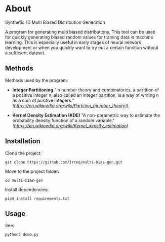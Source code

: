 # About

Synthetic 1D Multi Biased Distribution Generation

A program for generating multi biased distributions. This tool can be used for quickly generating biased random values for training data in machine learning. This is especially useful in early stages of neural network development or when you quickly want to try out a certain function without a sufficient dataset.

## Methods

Methods used by the program:

* **Integer Partitioning** "In number theory and combinatorics, a partition of a positive integer n, also called an integer partition, is a way of writing n as a sum of positive integers." *(https://en.wikipedia.org/wiki/Partition_(number_theory))*

* **Kernel Density Estimation (KDE)** "A non-parametric way to estimate the probability density function of a random variable." *(https://en.wikipedia.org/wiki/Kernel_density_estimation)*


## Installation

Clone the project:

```
git clone https://github.com/Irreq/multi-bias-gen.git
```

Move to the project folder:

```
cd multi-bias-gen
```

Install dependencies:

```
pip3 install requirements.txt
```

## Usage

See:

```
python3 demo.py
```

